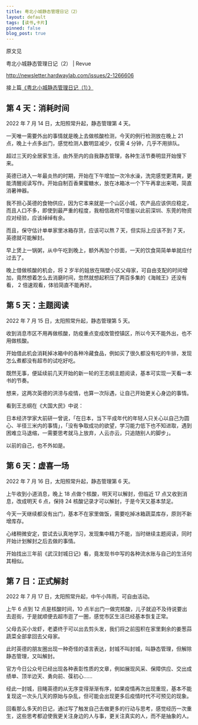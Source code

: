 ```yaml
---
title: 粤北小城静态管理日记（2）
layout: default
tags: [读书,卡片]
pinned: false
blog_post: true
---
```



原文见

粤北小城静态管理日记（2） | Revue

http://newsletter.hardwaylab.com/issues/2-1266606

接上篇[《粤北小城静态管理日记（1）》](https://mp.weixin.qq.com/s?__biz=MzA4MTQ0NDQxNg==&mid=2650640673&idx=1&sn=d589a0460cc3fb9245d538c50037a579&chksm=879dda0eb0ea531833205e5d33e369c4e1691890992bdc2b86009e4b3c1bbd35256cdc94d2e2#rd)
## 第 4 天：消耗时间

2022 年 7 月 14 日，太阳照常升起，静态管理第 4 天。

一天唯一需要外出的事情就是晚上去做核酸检测，今天的例行检测放在晚上 21 点，晚上十点多出门，感觉检测人数明显减少，仅需 4 分钟，几乎不用排队。

超过三天的全居家生活，由外至内的自我静态管理，各种生活节奏明显开始慢下来。

英德已进入一年最炎热的时期，开始在下午增加一次冷水澡，洗完感觉更清爽，更能清醒阅读写作。开始自制百香果蜜糖水，放在冰箱冰一个下午再拿出来喝，简直消暑神器。

我不担心英德的食物供应，因为它本来就是一个山区小城，农产品应该供应稳定，而且人口不多，即使到最严重的程度，我相信政府可借鉴以此前深圳、东莞的物资应对经验，应该绰绰有余。

而且，保守估计单单家里冰箱存货，应该可以熬 7 天，但实际上应该不到 7 天，英德就可能解封。

早上煲上一锅粥，从中午吃到晚上，额外再加个炒面，一天的饮食简简单单就应付过去了。

晚上借做核酸的机会，将 2 岁半的娃放在隔壁小区父母家，可自由支配的时间增加，竟然想着怎么去消磨时间，忽然就想起积压了两百多集的《海贼王》还没有看， 2 倍速观看，体验简直不能再好。

## 第 5 天：主题阅读

2022 年 7 月 15 日，太阳照常升起，静态管理第 5 天。

收到消息市区不用再做核酸，防疫重点变成改管控镇区，所以今天不能外出，也不用做核酸。

开始借此机会消耗掉冰箱中的各种冷藏食品，例如买了很久都没有吃的牛排，发现怎么煮都没有超市的试吃好吃。

既然无事，便延续前几天开始的新一轮的王志纲主题阅读，基本可实现一天看一本书的节奏。

想来，这两次英德的洪涝与疫情，也算一次际遇，让自己开始更关心身边的事情。

看到王志纲在《大国大民》中说：

日本经济学家大前研一曾说，「在日本，当下平成年代的年轻人只关心以自己为圆心、半径三米内的事情」，「没有争取成功的欲望，学习能力低下也不知进取，遇到困难立马退缩，一需要思考就马上放弃，人云亦云，只追随别人的脚步」。

以前的自己，也不外如是。

## 第 6 天：虚喜一场

2022 年 7 月 16 日，太阳照常升起，静态管理第 6 天。

上午收到小道消息，晚上 18 点做个核酸，明天可以解封，但临近 17 点又收到消息，改成明天 6 点，保持 24 核酸记录才可以解封，于是今天又基本禁足。

今天一天继续都没有出门，基本不在家里做饭，需要吃掉冰箱蔬菜库存，原则不新增库存。

心绪稍微安定，尝试去认真地学习，发现集中精力不能，当时继续主题阅读，同时开始计划解封之后去做的事情。

开始找出三年前《武汉封城日记》看，竟发现书中写的各种流水账与自己的生活何其相似。

## 第 7 日：正式解封

2022 年 7 月 17 日，太阳照常升起，中午小阵雨，可自由活动。

上午 6 点到 12 点是核酸时间，10 点半出门一做完核酸，儿子就迫不及待说要出去逛街，于是就顺便去超市逛了一圈，感觉市区生活已经基本恢复正常。

父母去买小龙虾，老婆终于可以出去剪头发，我们将之前囤积在家里剩余的姜葱蒜蔬菜全部拿回去父母家。

此时英德的朋友圈出现一种奇怪的语言表达，封城不叫封城，叫静态管理，但解除静态管理，又叫解封。

官方今日公众号已经出现各种表彰性质的文章，例如展现风采、保障供应、交出成绩单、顶半边天、勇向前、葆初心……

经此一封城，目睹英德的从无序变得渐渐有序，如果疫情再次出现重现，基本不能复现这一次头几天的原始与杂乱，但可能会出现更多后疫情时代不可预见的现象。

回看那么多天的日记，通过写了触发自己去做更多的行动与思考，感觉经历一次重生，这些思考都迫使我更关注身边的人与事，更关注真实的人，而不是抽象的人。